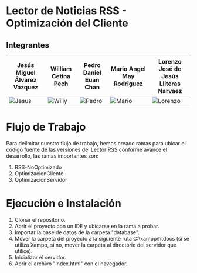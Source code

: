 # Lector de Noticias RSS - Optimización del Cliente

## Integrantes

| Jesús Miguel Álvarez Vázquez            | William Cetina Pech                        | Pedro Daniel Euan Chan                     | Mario Angel May Rodriguez                  | Lorenzo José de Jesús Lliteras Narváez      |
| ------------------------------------------ | ------------------------------------------ | ------------------------------------------ | ------------------------------------------ | ---------------------------------------------- |
| ![Jesus](https://i.ibb.co/3TQ7XtP/Jesus.jpg) | ![Willy](https://i.ibb.co/xqqpgGS/Willy.jpg) | ![Pedro](https://i.ibb.co/x65hvnb/Pedro.jpg) | ![Mario](https://i.ibb.co/k5cwtgm/Mario.jpg) | ![Lorenzo](https://i.ibb.co/zSsQBGQ/Lorenzo.jpg) |

# Flujo de Trabajo

Para delimitar nuestro flujo de trabajo, hemos creado ramas para ubicar el código fuente de las versiones del Lector RSS conforme avance el desarrollo, las ramas importantes son:

1. RSS-NoOptimizado
2. OptimizacionCliente
3. OptimizacionServidor

# Ejecución e Instalación

1. Clonar el repositorio.
2. Abrir el proyecto con un IDE y ubicarse en la rama a probar.
3. Importar la base de datos de la carpeta "database".
4. Mover la carpeta del proyecto a la siguiente ruta C:\xampp\htdocs (si se utiliza Xampp, si no, mover la carpeta al directorio del servidor que utilice).
5. Inicializar el servidor.
6. Abrir el archivo "index.html" con el navegador.
